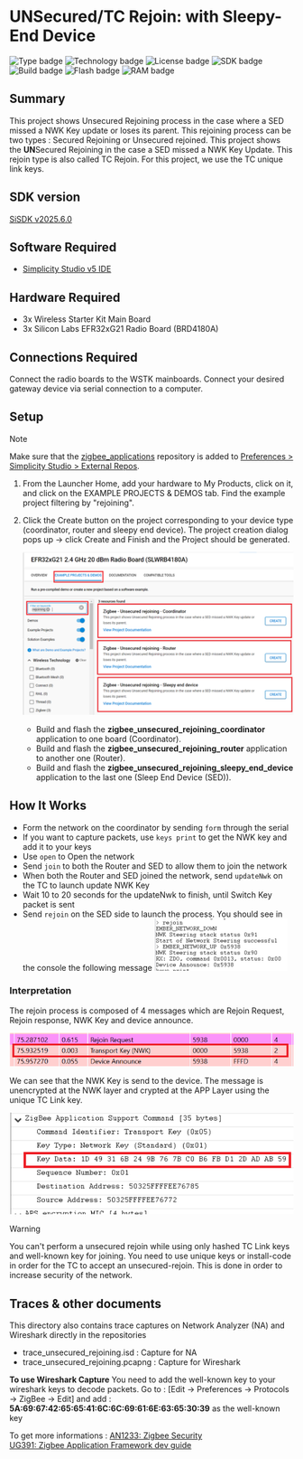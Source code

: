 # UNSecured/TC Rejoin: with Sleepy-End Device #
![Type badge](https://img.shields.io/badge/Type-Virtual%20Application-green)
![Technology badge](https://img.shields.io/badge/Technology-Zigbee-green)
![License badge](https://img.shields.io/badge/License-Zlib-green)
![SDK badge](https://img.shields.io/badge/SDK-v2025.6.0-green)
![Build badge](https://img.shields.io/badge/Build-passing-green)
![Flash badge](https://img.shields.io/badge/Flash-240.01%20KB-blue)
![RAM badge](https://img.shields.io/badge/RAM-16.73%20KB-blue)

## Summary ##

This project shows Unsecured Rejoining process in the case where a SED missed a NWK Key update or loses its parent. This rejoining process can be two types : Secured Rejoining or Unsecured rejoined.
This project shows the **UN**Secured Rejoining in the case a SED missed a NWK Key Update.
This rejoin type is also called TC Rejoin.
For this project, we use the TC unique link keys.

## SDK version ##

[SiSDK v2025.6.0](https://github.com/SiliconLabs/simplicity_sdk/releases/tag/v2025.6.0)

## Software Required ##

- [Simplicity Studio v5 IDE](https://www.silabs.com/developers/simplicity-studio)

## Hardware Required ##

- 3x Wireless Starter Kit Main Board
- 3x Silicon Labs EFR32xG21 Radio Board (BRD4180A)

## Connections Required ##

Connect the radio boards to the WSTK mainboards. Connect your desired gateway device via serial connection to a computer.

## Setup ##

> [!NOTE]
> Make sure that the [zigbee_applications](https://github.com/SiliconLabs/zigbee_applications) repository is added to [Preferences > Simplicity Studio > External Repos](https://docs.silabs.com/simplicity-studio-5-users-guide/latest/ss-5-users-guide-about-the-launcher/welcome-and-device-tabs).

1. From the Launcher Home, add your hardware to My Products, click on it, and click on the EXAMPLE PROJECTS & DEMOS tab. Find the example project filtering by "rejoining".

2. Click the Create button on the project corresponding to your device type (coordinator, router and sleepy end device). The project creation dialog pops up -> click Create and Finish and the Project should be generated.

   ![create_project](image/create_project.png)

   - Build and flash the **zigbee_unsecured_rejoining_coordinator** application to one board (Coordinator).
   - Build and flash the **zigbee_unsecured_rejoining_router** application to another one (Router).
   - Build and flash the **zigbee_unsecured_rejoining_sleepy_end_device** application to the last one (Sleep End Device (SED)).

## How It Works ##

- Form the network on the coordinator by sending `form` through the serial
- If you want to capture packets, use `keys print` to get the NWK key and add it to your keys
- Use `open` to Open the network
- Send `join` to both the Router and SED to allow them to join the network
- When both the Router and SED joined the network, send `updateNwk` on the TC to launch update NWK Key
- Wait 10 to 20 seconds for the updateNwk to finish, until Switch Key packet is sent
- Send `rejoin` on the SED side to launch the process. You should see in the console the following message
![alt text](image/networkRejoinConsole.png "Unsecured Rejoin successful output")

### Interpretation ###

The rejoin process is composed of 4 messages which are Rejoin Request, Rejoin response, NWK Key and device announce.

![alt text](image/unsecuredTraceRejoin.png "Unsecured Rejoin Capture")

We can see that the NWK Key is send to the device. The message is unencrypted at the NWK layer and
crypted at the APP Layer using the unique TC Link key.

![alt text](image/nwkKeySend.png "Network Key Exchange")

> [!WARNING]
> You can't perform a unsecured rejoin while using only hashed TC Link keys and well-known key for joining. You need to use unique keys or install-code in order for the TC to accept an
unsecured-rejoin. This is done in order to increase security of the network.

## Traces & other documents ###

This directory also contains trace captures on Network Analyzer (NA) and Wireshark directly in the repositories

- trace_unsecured_rejoining.isd : Capture for NA
- trace_unsecured_rejoining.pcapng : Capture for Wireshark

**To use Wireshark Capture**
You need to add the well-known key to your wireshark keys to decode packets.
Go to : [Edit -> Preferences -> Protocols -> ZigBee -> Edit] and add :
**5A:69:67:42:65:65:41:6C:6C:69:61:6E:63:65:30:39** as the well-known key

To get more informations : [AN1233: Zigbee Security](https://www.silabs.com/documents/public/application-notes/an1233-zigbee-security.pdf)\
[UG391: Zigbee Application Framework dev guide](https://www.silabs.com/documents/public/user-guides/ug391-zigbee-app-framework-dev-guide.pdf)
